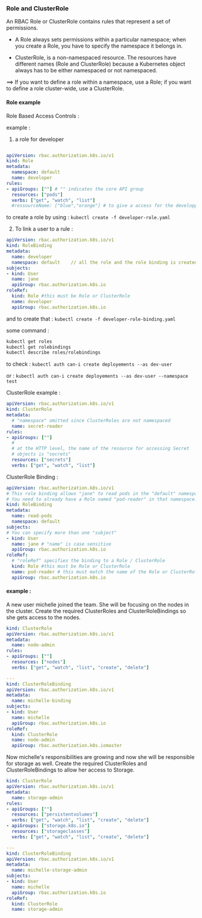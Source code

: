 ### Role and ClusterRole

An RBAC Role or ClusterRole contains rules that represent a set of permissions. 

- A Role always sets permissions within a particular namespace; when you create a Role, you have to specify the namespace it belongs in.

- ClusterRole, is a non-namespaced resource. The resources have different names (Role and ClusterRole) because a Kubernetes object always has to be either namespaced or not namespaced.

 ==> If you want to define a role within a namespace, use a Role; if you want to define a role cluster-wide, use a ClusterRole.


#### Role example

Role Based Access Controls :

example :

1. a role for developer

```yaml

apiVersion: rbac.authorization.k8s.io/v1
kind: Role
metadata:
  namespace: default
  name: developer
rules:
- apiGroups: [""] # "" indicates the core API group
  resources: ["pods"]
  verbs: ["get", "watch", "list"]
  #ressourceName: ["blue","orange"] # to give a access for the developper just for orange and blue pod

```


to create a role by using : ``` kubectl create -f developer-role.yaml ```

2. To link a user to a rule :

```yaml
apiVersion: rbac.authorization.k8s.io/v1
kind: RoleBinding
metadata:
  name: developer
  namespace: default    // all the role and the role binding is created to a default namespace
subjects:
- kind: User
  name: jane 
  apiGroup: rbac.authorization.k8s.io
roleRef:
  kind: Role #this must be Role or ClusterRole
  name: developer
  apiGroup: rbac.authorization.k8s.io
```
and to create that : ``` kubectl create -f developer-role-binding.yaml ```


some command :
```sh
kubectl get roles
kubectl get rolebindings
kubectl describe roles/rolebindings
```

to check :  ``` kubectl auth can-i create deployements --as dev-user ```

or :  ``` kubectl auth can-i create deployements --as dev-user --namespace test ```



ClusterRole example :

```yaml
apiVersion: rbac.authorization.k8s.io/v1
kind: ClusterRole
metadata:
  # "namespace" omitted since ClusterRoles are not namespaced
  name: secret-reader
rules:
- apiGroups: [""]
  #
  # at the HTTP level, the name of the resource for accessing Secret
  # objects is "secrets"
  resources: ["secrets"]
  verbs: ["get", "watch", "list"]
  ```
  
ClusterRole Binding :

```yaml
apiVersion: rbac.authorization.k8s.io/v1
# This role binding allows "jane" to read pods in the "default" namespace.
# You need to already have a Role named "pod-reader" in that namespace.
kind: RoleBinding
metadata:
  name: read-pods
  namespace: default
subjects:
# You can specify more than one "subject"
- kind: User
  name: jane # "name" is case sensitive
  apiGroup: rbac.authorization.k8s.io
roleRef:
  # "roleRef" specifies the binding to a Role / ClusterRole
  kind: Role #this must be Role or ClusterRole
  name: pod-reader # this must match the name of the Role or ClusterRole you wish to bind to
  apiGroup: rbac.authorization.k8s.io
```
  
  
#### example :
A new user michelle joined the team. She will be focusing on the nodes in the cluster. Create the required ClusterRoles and ClusterRoleBindings so she gets access to the nodes.

```yaml
kind: ClusterRole
apiVersion: rbac.authorization.k8s.io/v1
metadata:
  name: node-admin
rules:
- apiGroups: [""]
  resources: ["nodes"]
  verbs: ["get", "watch", "list", "create", "delete"]

---
kind: ClusterRoleBinding
apiVersion: rbac.authorization.k8s.io/v1
metadata:
  name: michelle-binding
subjects:
- kind: User
  name: michelle
  apiGroup: rbac.authorization.k8s.io
roleRef:
  kind: ClusterRole
  name: node-admin
  apiGroup: rbac.authorization.k8s.iomaster
```
  
Now michelle's responsibilities are growing and now she will be responsible for storage as well. Create the required ClusterRoles and ClusterRoleBindings to allow her access to Storage.

```yaml
kind: ClusterRole
apiVersion: rbac.authorization.k8s.io/v1
metadata:
  name: storage-admin
rules:
- apiGroups: [""]
  resources: ["persistentvolumes"]
  verbs: ["get", "watch", "list", "create", "delete"]
- apiGroups: ["storage.k8s.io"]
  resources: ["storageclasses"]
  verbs: ["get", "watch", "list", "create", "delete"]

---
kind: ClusterRoleBinding
apiVersion: rbac.authorization.k8s.io/v1
metadata:
  name: michelle-storage-admin
subjects:
- kind: User
  name: michelle
  apiGroup: rbac.authorization.k8s.io
roleRef:
  kind: ClusterRole
  name: storage-admin

```

